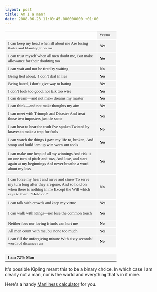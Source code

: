 ```yaml
---
layout: post
title: Am I a man?
date: 2008-06-23 11:00:45.000000000 +01:00
---
```

<table style="width:271pt;border-collapse:collapse;" border="0" cellspacing="0" cellpadding="0" width="361"><col style="width:233pt;" span="1" width="311"></col><col style="width:38pt;" span="1" width="50"></col>
<tbody>
<tr style="height:15.75pt;">
<td style="width:233pt;height:15.75pt;background-color:transparent;border:#f0f0f0;" width="311" height="21"> </td>
<td class="xl66" style="width:38pt;background-color:#f2f2f2;border:#f0f0f0;" width="50"><span style="font-size:small;font-family:Calibri;">Yes/no</span></td>
</tr>
<tr style="height:31.5pt;">
<td class="xl63" style="width:233pt;height:31.5pt;background-color:#f2f2f2;border:white 1.5pt solid;" width="311" height="42"><span style="font-size:small;font-family:Calibri;">I can keep my head when all about me
Are losing theirs and blaming it on me</span></td>
<td class="xl64" style="border-right:white 1.5pt solid;border-top:white 1.5pt solid;border-left:white;border-bottom:white 1.5pt solid;background-color:#f2f2f2;"><strong><span style="font-size:small;font-family:Calibri;">Yes</span></strong></td>
</tr>
<tr style="height:31.5pt;">
<td class="xl63" style="border-right:white 1.5pt solid;border-top:white;border-left:white 1.5pt solid;width:233pt;border-bottom:white 1.5pt solid;height:31.5pt;background-color:#f2f2f2;" width="311" height="42"><span style="font-size:small;font-family:Calibri;">I can trust myself when all men doubt me,
But make allowance for their doubting too</span></td>
<td class="xl64" style="border-right:white 1.5pt solid;border-top:white;border-left:white;border-bottom:white 1.5pt solid;background-color:#f2f2f2;"><strong><span style="font-size:small;font-family:Calibri;">Yes</span></strong></td>
</tr>
<tr style="height:16.5pt;">
<td class="xl65" style="border-right:white 1.5pt solid;border-top:white;border-left:white 1.5pt solid;border-bottom:white 1.5pt solid;height:16.5pt;background-color:#f2f2f2;" height="22"><span style="font-size:small;font-family:Calibri;">I can wait and not be tired by waiting</span></td>
<td class="xl64" style="border-right:white 1.5pt solid;border-top:white;border-left:white;border-bottom:white 1.5pt solid;background-color:#f2f2f2;"><strong><span style="font-size:small;font-family:Calibri;">No</span></strong></td>
</tr>
<tr style="height:16.5pt;">
<td class="xl65" style="border-right:white 1.5pt solid;border-top:white;border-left:white 1.5pt solid;border-bottom:white 1.5pt solid;height:16.5pt;background-color:#f2f2f2;" height="22"><span style="font-size:small;font-family:Calibri;">Being lied about,<span>  </span>I don’t deal in lies</span></td>
<td class="xl64" style="border-right:white 1.5pt solid;border-top:white;border-left:white;border-bottom:white 1.5pt solid;background-color:#f2f2f2;"><strong><span style="font-size:small;font-family:Calibri;">Yes</span></strong></td>
</tr>
<tr style="height:16.5pt;">
<td class="xl65" style="border-right:white 1.5pt solid;border-top:white;border-left:white 1.5pt solid;border-bottom:white 1.5pt solid;height:16.5pt;background-color:#f2f2f2;" height="22"><span style="font-size:small;font-family:Calibri;">Being hated, I don’t give way to hating</span></td>
<td class="xl64" style="border-right:white 1.5pt solid;border-top:white;border-left:white;border-bottom:white 1.5pt solid;background-color:#f2f2f2;"><strong><span style="font-size:small;font-family:Calibri;">Yes</span></strong></td>
</tr>
<tr style="height:16.5pt;">
<td class="xl65" style="border-right:white 1.5pt solid;border-top:white;border-left:white 1.5pt solid;border-bottom:white 1.5pt solid;height:16.5pt;background-color:#f2f2f2;" height="22"><span style="font-size:small;font-family:Calibri;">I don’t look too good, nor talk too wise</span></td>
<td class="xl64" style="border-right:white 1.5pt solid;border-top:white;border-left:white;border-bottom:white 1.5pt solid;background-color:#f2f2f2;"><strong><span style="font-size:small;font-family:Calibri;">Yes</span></strong></td>
</tr>
<tr style="height:16.5pt;">
<td class="xl65" style="border-right:white 1.5pt solid;border-top:white;border-left:white 1.5pt solid;border-bottom:white 1.5pt solid;height:16.5pt;background-color:#f2f2f2;" height="22"><span style="font-size:small;font-family:Calibri;">I can dream—and not make dreams my master</span></td>
<td class="xl64" style="border-right:white 1.5pt solid;border-top:white;border-left:white;border-bottom:white 1.5pt solid;background-color:#f2f2f2;"><strong><span style="font-size:small;font-family:Calibri;">Yes</span></strong></td>
</tr>
<tr style="height:16.5pt;">
<td class="xl65" style="border-right:white 1.5pt solid;border-top:white;border-left:white 1.5pt solid;border-bottom:white 1.5pt solid;height:16.5pt;background-color:#f2f2f2;" height="22"><span style="font-size:small;font-family:Calibri;">I can think—and not make thoughts my aim</span></td>
<td class="xl64" style="border-right:white 1.5pt solid;border-top:white;border-left:white;border-bottom:white 1.5pt solid;background-color:#f2f2f2;"><strong><span style="font-size:small;font-family:Calibri;">Yes</span></strong></td>
</tr>
<tr style="height:31.5pt;">
<td class="xl63" style="border-right:white 1.5pt solid;border-top:white;border-left:white 1.5pt solid;width:233pt;border-bottom:white 1.5pt solid;height:31.5pt;background-color:#f2f2f2;" width="311" height="42"><span style="font-size:small;font-family:Calibri;">I can meet with Triumph and Disaster
And treat those two imposters just the same</span></td>
<td class="xl64" style="border-right:white 1.5pt solid;border-top:white;border-left:white;border-bottom:white 1.5pt solid;background-color:#f2f2f2;"><strong><span style="font-size:small;font-family:Calibri;">Yes</span></strong></td>
</tr>
<tr style="height:31.5pt;">
<td class="xl63" style="border-right:white 1.5pt solid;border-top:white;border-left:white 1.5pt solid;width:233pt;border-bottom:white 1.5pt solid;height:31.5pt;background-color:#f2f2f2;" width="311" height="42"><span style="font-size:small;font-family:Calibri;">I can bear to hear the truth I’ve spoken
Twisted by knaves to make a trap for fools</span></td>
<td class="xl64" style="border-right:white 1.5pt solid;border-top:white;border-left:white;border-bottom:white 1.5pt solid;background-color:#f2f2f2;"><strong><span style="font-size:small;font-family:Calibri;">No</span></strong></td>
</tr>
<tr style="height:31.5pt;">
<td class="xl63" style="border-right:white 1.5pt solid;border-top:white;border-left:white 1.5pt solid;width:233pt;border-bottom:white 1.5pt solid;height:31.5pt;background-color:#f2f2f2;" width="311" height="42"><span style="font-size:small;font-family:Calibri;">I can watch the things I gave my life to, broken,
And stoop and build ’em up with worn-out tools</span></td>
<td class="xl64" style="border-right:white 1.5pt solid;border-top:white;border-left:white;border-bottom:white 1.5pt solid;background-color:#f2f2f2;"><strong><span style="font-size:small;font-family:Calibri;">Yes</span></strong></td>
</tr>
<tr style="height:61.5pt;">
<td class="xl63" style="border-right:white 1.5pt solid;border-top:white;border-left:white 1.5pt solid;width:233pt;border-bottom:white 1.5pt solid;height:61.5pt;background-color:#f2f2f2;" width="311" height="82"><span style="font-size:small;font-family:Calibri;">I can make one heap of all my winnings
And risk it on one turn of pitch-and-toss,
And lose, and start again at my beginnings
And never breathe a word about my loss</span></td>
<td class="xl64" style="border-right:white 1.5pt solid;border-top:white;border-left:white;border-bottom:white 1.5pt solid;background-color:#f2f2f2;"><strong><span style="font-size:small;font-family:Calibri;">Yes</span></strong></td>
</tr>
<tr style="height:61.5pt;">
<td class="xl63" style="border-right:white 1.5pt solid;border-top:white;border-left:white 1.5pt solid;width:233pt;border-bottom:white 1.5pt solid;height:61.5pt;background-color:#f2f2f2;" width="311" height="82"><span style="font-size:small;font-family:Calibri;">I can force my heart and nerve and sinew
To serve my turn long after they are gone,
And so hold on when there is nothing in me
Except the Will which says to them: "Hold on!"</span></td>
<td class="xl64" style="border-right:white 1.5pt solid;border-top:white;border-left:white;border-bottom:white 1.5pt solid;background-color:#f2f2f2;"><strong><span style="font-size:small;font-family:Calibri;">No</span></strong></td>
</tr>
<tr style="height:16.5pt;">
<td class="xl63" style="border-right:white 1.5pt solid;border-top:white;border-left:white 1.5pt solid;width:233pt;border-bottom:white 1.5pt solid;height:16.5pt;background-color:#f2f2f2;" width="311" height="22"><span style="font-size:small;font-family:Calibri;">I can talk with crowds and keep my virtue</span></td>
<td class="xl64" style="border-right:white 1.5pt solid;border-top:white;border-left:white;border-bottom:white 1.5pt solid;background-color:#f2f2f2;"><strong><span style="font-size:small;font-family:Calibri;">Yes</span></strong></td>
</tr>
<tr style="height:31.5pt;">
<td class="xl63" style="border-right:white 1.5pt solid;border-top:white;border-left:white 1.5pt solid;width:233pt;border-bottom:white 1.5pt solid;height:31.5pt;background-color:#f2f2f2;" width="311" height="42"><span style="font-size:small;font-family:Calibri;">I can walk with Kings—nor lose the common touch</span></td>
<td class="xl64" style="border-right:white 1.5pt solid;border-top:white;border-left:white;border-bottom:white 1.5pt solid;background-color:#f2f2f2;"><strong><span style="font-size:small;font-family:Calibri;">Yes</span></strong></td>
</tr>
<tr style="height:16.5pt;">
<td class="xl63" style="border-right:white 1.5pt solid;border-top:white;border-left:white 1.5pt solid;width:233pt;border-bottom:white 1.5pt solid;height:16.5pt;background-color:#f2f2f2;" width="311" height="22"><span style="font-size:small;font-family:Calibri;">Neither foes nor loving friends can hurt me</span></td>
<td class="xl64" style="border-right:white 1.5pt solid;border-top:white;border-left:white;border-bottom:white 1.5pt solid;background-color:#f2f2f2;"><strong><span style="font-size:small;font-family:Calibri;">No</span></strong></td>
</tr>
<tr style="height:16.5pt;">
<td class="xl63" style="border-right:white 1.5pt solid;border-top:white;border-left:white 1.5pt solid;width:233pt;border-bottom:white 1.5pt solid;height:16.5pt;background-color:#f2f2f2;" width="311" height="22"><span style="font-size:small;font-family:Calibri;">All men count with me, but none too much</span></td>
<td class="xl64" style="border-right:white 1.5pt solid;border-top:white;border-left:white;border-bottom:white 1.5pt solid;background-color:#f2f2f2;"><strong><span style="font-size:small;font-family:Calibri;">Yes</span></strong></td>
</tr>
<tr style="height:31.5pt;">
<td class="xl63" style="border-right:white 1.5pt solid;border-top:white;border-left:white 1.5pt solid;width:233pt;border-bottom:white 1.5pt solid;height:31.5pt;background-color:#f2f2f2;" width="311" height="42"><span style="font-size:small;font-family:Calibri;">I can fill the unforgiving minute
With sixty seconds’ worth of distance run</span></td>
<td class="xl64" style="border-right:white 1.5pt solid;border-top:white;border-left:white;border-bottom:white 1.5pt solid;background-color:#f2f2f2;"><span style="font-size:small;font-family:Calibri;"><strong>No</strong></span></td>
</tr>
<tr style="height:15.75pt;">
<td style="height:15.75pt;background-color:transparent;border:#f0f0f0;" height="21"><span style="font-size:small;font-family:Calibri;"><strong></strong></span></td>
<td style="background-color:transparent;border:#f0f0f0;"><span style="font-size:small;font-family:Calibri;"><strong></strong></span></td>
</tr>
<tr style="height:15pt;">
<td class="xl67" style="height:15pt;background-color:#f2f2f2;border:#f0f0f0;" height="20"><strong><span style="font-size:small;font-family:Calibri;">I am 72% Man</span></strong></td>
<td class="xl66" style="background-color:#f2f2f2;border:#f0f0f0;"><span style="font-size:small;font-family:Calibri;"> </span></td>
</tr>
</tbody></table>
It's possible Kipling meant this to be a binary choice. In which case I am clearly not a man, nor is the world and everything that's in it mine.

Here's a handy <a href="http://www.dominicsayers.com/documents/Manliness.xls" target="_blank">Manliness calculator</a> for you.
